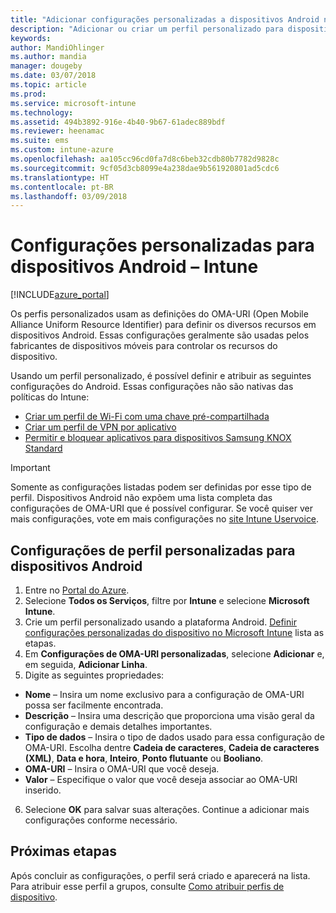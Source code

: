 ```yaml
---
title: "Adicionar configurações personalizadas a dispositivos Android no Microsoft Intune ‑ Azure | Microsoft Docs"
description: "Adicionar ou criar um perfil personalizado para dispositivos Android para criar um perfil de Wi-Fi com uma chave pré-compartilhada, criar um perfil de VPN por aplicativo ou permitir/bloquear aplicativos para dispositivos Samsung Knox Standard no Microsoft Intune"
keywords: 
author: MandiOhlinger
ms.author: mandia
manager: dougeby
ms.date: 03/07/2018
ms.topic: article
ms.prod: 
ms.service: microsoft-intune
ms.technology: 
ms.assetid: 494b3892-916e-4b40-9b67-61adec889bdf
ms.reviewer: heenamac
ms.suite: ems
ms.custom: intune-azure
ms.openlocfilehash: aa105cc96cd0fa7d8c6beb32cdb80b7782d9828c
ms.sourcegitcommit: 9cf05d3cb8099e4a238dae9b561920801ad5cdc6
ms.translationtype: HT
ms.contentlocale: pt-BR
ms.lasthandoff: 03/09/2018
---
```

# <a name="custom-settings-for-android-devices---intune"></a>Configurações personalizadas para dispositivos Android – Intune

[!INCLUDE[azure_portal](./includes/azure_portal.md)]

Os perfis personalizados usam as definições do OMA-URI (Open Mobile Alliance Uniform Resource Identifier) para definir os diversos recursos em dispositivos Android. Essas configurações geralmente são usadas pelos fabricantes de dispositivos móveis para controlar os recursos do dispositivo.

Usando um perfil personalizado, é possível definir e atribuir as seguintes configurações do Android. Essas configurações não são nativas das políticas do Intune:

- [Criar um perfil de Wi-Fi com uma chave pré-compartilhada](/intune/wi-fi-profile-shared-key)
- [Criar um perfil de VPN por aplicativo](/intune/android-pulse-secure-per-app-vpn)
- [Permitir e bloquear aplicativos para dispositivos Samsung KNOX Standard](/intune/samsung-knox-apps-allow-block)

>[!IMPORTANT]
> Somente as configurações listadas podem ser definidas por esse tipo de perfil. Dispositivos Android não expõem uma lista completa das configurações de OMA-URI que é possível configurar. Se você quiser ver mais configurações, vote em mais configurações no [site Intune Uservoice](https://microsoftintune.uservoice.com/forums/291681-ideas).

## <a name="custom-profile-settings-for-android-devices"></a>Configurações de perfil personalizadas para dispositivos Android

1. Entre no [Portal do Azure](https://portal.azure.com). 
2. Selecione **Todos os Serviços**, filtre por **Intune** e selecione **Microsoft Intune**.
3. Crie um perfil personalizado usando a plataforma Android. [Definir configurações personalizadas do dispositivo no Microsoft Intune](custom-settings-configure.md) lista as etapas.
4. Em **Configurações de OMA-URI personalizadas**, selecione **Adicionar** e, em seguida, **Adicionar Linha**.
5. Digite as seguintes propriedades:

  - **Nome** – Insira um nome exclusivo para a configuração de OMA-URI possa ser facilmente encontrada.
  - **Descrição** – Insira uma descrição que proporciona uma visão geral da configuração e demais detalhes importantes.
  - **Tipo de dados** – Insira o tipo de dados usado para essa configuração de OMA-URI. Escolha dentre **Cadeia de caracteres**, **Cadeia de caracteres (XML)**, **Data e hora**, **Inteiro**, **Ponto flutuante** ou **Booliano**.
  - **OMA-URI** – Insira o OMA-URI que você deseja.
  - **Valor** – Especifique o valor que você deseja associar ao OMA-URI inserido.

6. Selecione **OK** para salvar suas alterações. Continue a adicionar mais configurações conforme necessário.

## <a name="next-steps"></a>Próximas etapas

Após concluir as configurações, o perfil será criado e aparecerá na lista. Para atribuir esse perfil a grupos, consulte [Como atribuir perfis de dispositivo](device-profile-assign.md).
